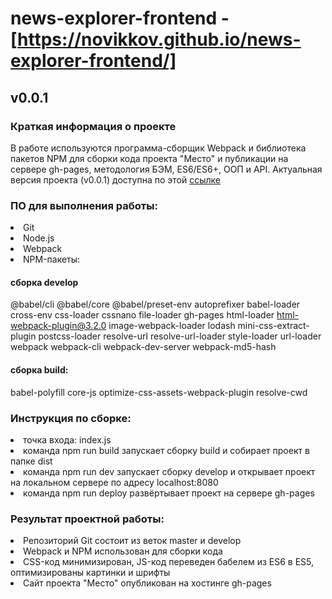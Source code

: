 # news-explorer-frontend - [https://novikkov.github.io/news-explorer-frontend/]

## v0.0.1

### Краткая информация о проекте
В работе используются программа-сборщик Webpack и библиотека пакетов NPM для сборки кода проекта "Место" и публикации на сервере gh-pages, методология БЭМ,
ES6/ES6+, ООП и API.
Актуальная версия проекта (v0.0.1) доступна по этой [ссылке](https://novikkov.github.io/news-explorer-frontend/)

###  ПО для выполнения работы:
<li>
Git
<li>
Node.js
<li>
Webpack
<li>
NPM-пакеты:

#### сборка develop
@babel/cli @babel/core @babel/preset-env autoprefixer babel-loader cross-env css-loader cssnano file-loader gh-pages html-loader html-webpack-plugin@3.2.0 image-webpack-loader lodash mini-css-extract-plugin postcss-loader resolve-url resolve-url-loader style-loader url-loader webpack webpack-cli webpack-dev-server webpack-md5-hash

#### сборка build:
babel-polyfill core-js optimize-css-assets-webpack-plugin resolve-cwd

### Инструкция по сборке:
<li>
точка входа: index.js
<li>
команда npm run build запускает сборку build и собирает проект в папке dist
<li>
команда npm run dev запускает сборку develop и открывает проект на локальном сервере по адресу localhost:8080
<li>
команда npm run deploy развёртывает проект на сервере gh-pages
  
### Результат проектной работы:
<li>
Репозиторий Git состоит из веток master и develop
<li>
Webpack и NPM использован для сборки кода
<li>
CSS-код минимизирован, JS-код переведен бабелем из ES6 в ES5, оптимизированы картинки и шрифты
<li>
Сайт проекта "Место" опубликован на хостинге gh-pages